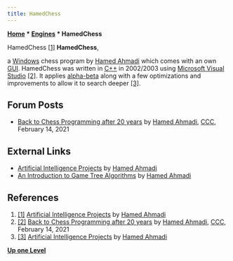 ```yaml
---
title: HamedChess
---
```

**[Home](Home "Home") * [Engines](Engines "Engines") * HamedChess**

[](File:Hamedchess.jpg) HamedChess <a id="cite-note-1" href="#cite-ref-1">[1]</a>
**HamedChess**,

a [Windows](Windows "Windows") chess program by [Hamed Ahmadi](Hamed_Ahmadi "Hamed Ahmadi") which comes with an own [GUI](GUI "GUI").
HamedChess was written in [C++](Cpp "Cpp") in 2002/2003 using [Microsoft Visual Studio](https://en.wikipedia.org/wiki/Microsoft_Visual_Studio) <a id="cite-note-2" href="#cite-ref-2">[2]</a>.
It applies [alpha-beta](Alpha-Beta "Alpha-Beta") along with a few optimizations and improvements to allow it to search deeper <a id="cite-note-3" href="#cite-ref-3">[3]</a>.

## Forum Posts

- [Back to Chess Programming after 20 years](http://www.talkchess.com/forum3/viewtopic.php?f=2&t=76583) by [Hamed Ahmadi](Hamed_Ahmadi "Hamed Ahmadi"), [CCC](CCC "CCC"), February 14, 2021

## External Links

- [Artificial Intelligence Projects](http://hamedahmadi.com/ai_projects.html) by [Hamed Ahmadi](Hamed_Ahmadi "Hamed Ahmadi")
- [An Introduction to Game Tree Algorithms](http://hamedahmadi.com/gametree/) by [Hamed Ahmadi](Hamed_Ahmadi "Hamed Ahmadi")

## References

1. <a id="cite-ref-1" href="#cite-note-1">[1]</a> [Artificial Intelligence Projects](http://hamedahmadi.com/ai_projects.html) by [Hamed Ahmadi](Hamed_Ahmadi "Hamed Ahmadi")
1. <a id="cite-ref-2" href="#cite-note-2">[2]</a> [Back to Chess Programming after 20 years](http://www.talkchess.com/forum3/viewtopic.php?f=2&t=76583) by [Hamed Ahmadi](Hamed_Ahmadi "Hamed Ahmadi"), [CCC](CCC "CCC"), February 14, 2021
1. <a id="cite-ref-3" href="#cite-note-3">[3]</a> [Artificial Intelligence Projects](http://hamedahmadi.com/ai_projects.html) by [Hamed Ahmadi](Hamed_Ahmadi "Hamed Ahmadi")

**[Up one Level](Engines "Engines")**

